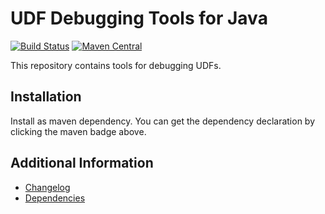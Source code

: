 # UDF Debugging Tools for Java

[![Build Status](https://travis-ci.com/exasol/udf-debugging-java.svg?branch=master)](https://travis-ci.com/exasol/udf-debugging-java)
[![Maven Central](https://img.shields.io/maven-central/v/com.exasol/udf-debugging-java)](https://search.maven.org/artifact/com.exasol/udf-debugging-java) 

This repository contains tools for debugging UDFs.

## Installation

Install as maven dependency.
You can get the dependency declaration by clicking the maven badge above.

## Additional Information

* [Changelog](doc/changes/changelog.md)
* [Dependencies](NOTICE)
